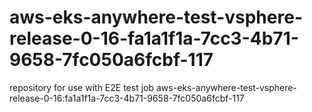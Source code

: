 # aws-eks-anywhere-test-vsphere-release-0-16-fa1a1f1a-7cc3-4b71-9658-7fc050a6fcbf-117
repository for use with E2E test job aws-eks-anywhere-test-vsphere-release-0-16:fa1a1f1a-7cc3-4b71-9658-7fc050a6fcbf-117
